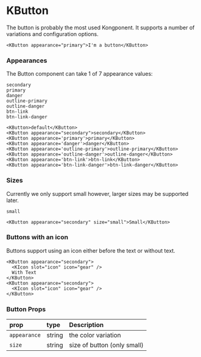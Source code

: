 # KButton

The button is probably the most used Kongponent. It supports a number of variations
and configuration options.

```vue live
<KButton appearance="primary">I'm a button</KButton> 
```  

### Appearances
The Button component can take 1 of 7 appearance values:

`secondary`  
`primary`  
`danger`  
`outline-primary`  
`outline-danger`  
`btn-link`  
`btn-link-danger`

```vue live
<KButton>default</KButton>
<KButton appearance="secondary">secondary</KButton>
<KButton appearance='primary'>primary</KButton>
<KButton appearance='danger'>danger</KButton>
<KButton appearance='outline-primary'>outline-primary</KButton>
<KButton appearance='outline-danger'>outline-danger</KButton>
<KButton appearance='btn-link'>btn-link</KButton>
<KButton appearance='btn-link-danger'>btn-link-danger</KButton>
```

### Sizes
Currently we only support small however, larger sizes may be supported later.

`small`

```vue live
<KButton appearance="secondary" size="small">Small</KButton>
```

### Buttons with an icon
Buttons support using an icon either before the text or without text.

```vue live
<KButton appearance="secondary">
  <KIcon slot="icon" icon="gear" />
  With Text
</KButton>
<KButton appearance="secondary">
  <KIcon slot="icon" icon="gear" />
</KButton>
```

### Button Props

| prop         | type   | Description
| :----------  | :----  | :----------
| `appearance` | string | the color variation
| `size`       | string | size of button (only small)


<style lang="scss">
.preview-code .preview div {
  display: flex;
  flex-wrap: wrap;
  .button {
    margin-right: .5rem;
    margin-bottom: .5rem;
  }
}
</style>
